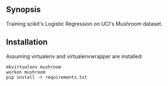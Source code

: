 ## Synopsis
Training scikit's Logistic Regression on UCI's Mushroom dataset.

## Installation
Assuming virtualenv and virtualenvwrapper are installed:
```
mkvirtualenv mushroom
workon mushroom
pip install -r requirements.txt
```
